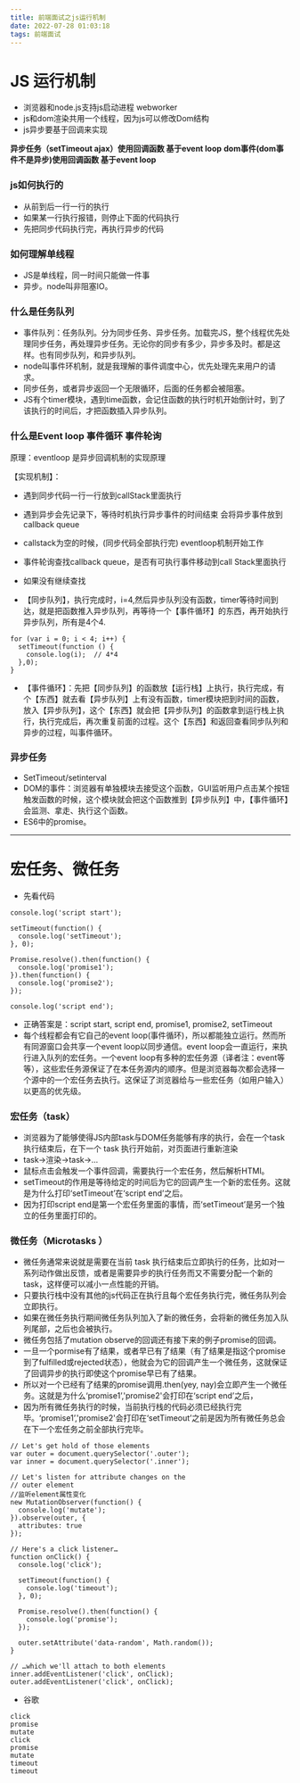 ```yaml
---
title: 前端面试之js运行机制
date: 2022-07-28 01:03:18
tags: 前端面试
---
```

# JS 运行机制


* 浏览器和node.js支持js启动进程 webworker
* js和dom渲染共用一个线程，因为js可以修改Dom结构
* js异步要基于回调来实现

**异步任务（setTimeout ajax）使用回调函数  基于event loop**
**dom事件(dom事件不是异步)使用回调函数 基于event loop**

### js如何执行的

* 从前到后一行一行的执行
* 如果某一行执行报错，则停止下面的代码执行
* 先把同步代码执行完，再执行异步的代码
### 如何理解单线程
* JS是单线程，同一时间只能做一件事
* 异步。node叫非阻塞IO。

### 什么是任务队列
* 事件队列：任务队列。分为同步任务、异步任务。加载完JS，整个线程优先处理同步任务，再处理异步任务。无论你的同步有多少，异步多及时。都是这样。也有同步队列，和异步队列。
* node叫事件环机制，就是我理解的事件调度中心，优先处理先来用户的请求。
* 同步任务，或者异步返回一个无限循环，后面的任务都会被阻塞。
* JS有个timer模块，遇到time函数，会记住函数的执行时机开始倒计时，到了该执行的时间后，才把函数插入异步队列。

### 什么是Event loop 事件循环 事件轮询
原理：eventloop 是异步回调机制的实现原理

【实现机制】：
* 遇到同步代码一行一行放到callStack里面执行
* 遇到异步会先记录下，等待时机执行异步事件的时间结束 会将异步事件放到callback queue
* callstack为空的时候，(同步代码全部执行完) eventloop机制开始工作
* 事件轮询查找callback queue，是否有可执行事件移动到call Stack里面执行
* 如果没有继续查找


* 【同步队列】，执行完成时，i=4,然后异步队列没有函数，timer等待时间到达，就是把函数推入异步队列，再等待一个【事件循环】的东西，再开始执行异步队列，所有是4个4.
```
for (var i = 0; i < 4; i++) {
  setTimeout(function () {
    console.log(i);  // 4*4
  },0);
}
```
* 【事件循环】：先把【同步队列】的函数放【运行栈】上执行，执行完成，有个【东西】就去看【异步队列】上有没有函数，timer模块把到时间的函数，放入【异步队列】，这个【东西】就会把【异步队列】的函数拿到运行栈上执行，执行完成后，再次重复前面的过程。这个【东西】和返回查看同步队列和异步的过程，叫事件循环。





### 异步任务
* SetTimeout/setinterval
* DOM的事件：浏览器有单独模块去接受这个函数，GUI监听用户点击某个按钮触发函数的时候，这个模块就会把这个函数推到【异步队列】中，【事件循环】会监测、拿走、执行这个函数。
* ES6中的promise。

----------------------

# 宏任务、微任务

* 先看代码
```
console.log('script start');

setTimeout(function() {
  console.log('setTimeout');
}, 0);

Promise.resolve().then(function() {
  console.log('promise1');
}).then(function() {
  console.log('promise2');
});

console.log('script end');
```

* 正确答案是：script start, script end, promise1, promise2, setTimeout
* 每个线程都会有它自己的event loop(事件循环)，所以都能独立运行。然而所有同源窗口会共享一个event loop以同步通信。event loop会一直运行，来执行进入队列的宏任务。一个event loop有多种的宏任务源（译者注：event等等），这些宏任务源保证了在本任务源内的顺序。但是浏览器每次都会选择一个源中的一个宏任务去执行。这保证了浏览器给与一些宏任务（如用户输入）以更高的优先级。

### 宏任务（task）

* 浏览器为了能够使得JS内部task与DOM任务能够有序的执行，会在一个task执行结束后，在下一个 task 执行开始前，对页面进行重新渲染 
* task->渲染->task->...
* 鼠标点击会触发一个事件回调，需要执行一个宏任务，然后解析HTMl。
* setTimeout的作用是等待给定的时间后为它的回调产生一个新的宏任务。这就是为什么打印‘setTimeout’在‘script end’之后。
* 因为打印script end是第一个宏任务里面的事情，而‘setTimeout’是另一个独立的任务里面打印的。

### 微任务（Microtasks ）

* 微任务通常来说就是需要在当前 task 执行结束后立即执行的任务，比如对一系列动作做出反馈，或者是需要异步的执行任务而又不需要分配一个新的 task，这样便可以减小一点性能的开销。
* 只要执行栈中没有其他的js代码正在执行且每个宏任务执行完，微任务队列会立即执行。
* 如果在微任务执行期间微任务队列加入了新的微任务，会将新的微任务加入队列尾部，之后也会被执行。
* 微任务包括了mutation observe的回调还有接下来的例子promise的回调。
* 一旦一个pormise有了结果，或者早已有了结果（有了结果是指这个promise到了fulfilled或rejected状态），他就会为它的回调产生一个微任务，这就保证了回调异步的执行即使这个promise早已有了结果。
* 所以对一个已经有了结果的promise调用.then(yey, nay)会立即产生一个微任务。这就是为什么‘promise1’,'promise2'会打印在‘script end’之后，
* 因为所有微任务执行的时候，当前执行栈的代码必须已经执行完毕。‘promise1’,'promise2'会打印在‘setTimeout’之前是因为所有微任务总会在下一个宏任务之前全部执行完毕。


```
// Let's get hold of those elements
var outer = document.querySelector('.outer');
var inner = document.querySelector('.inner');

// Let's listen for attribute changes on the
// outer element
//监听element属性变化
new MutationObserver(function() {
  console.log('mutate');
}).observe(outer, {
  attributes: true
});

// Here's a click listener…
function onClick() {
  console.log('click');

  setTimeout(function() {
    console.log('timeout');
  }, 0);

  Promise.resolve().then(function() {
    console.log('promise');
  });

  outer.setAttribute('data-random', Math.random());
}

// …which we'll attach to both elements
inner.addEventListener('click', onClick);
outer.addEventListener('click', onClick);
```

* 谷歌
```
click
promise
mutate
click
promise
mutate
timeout
timeout
```

